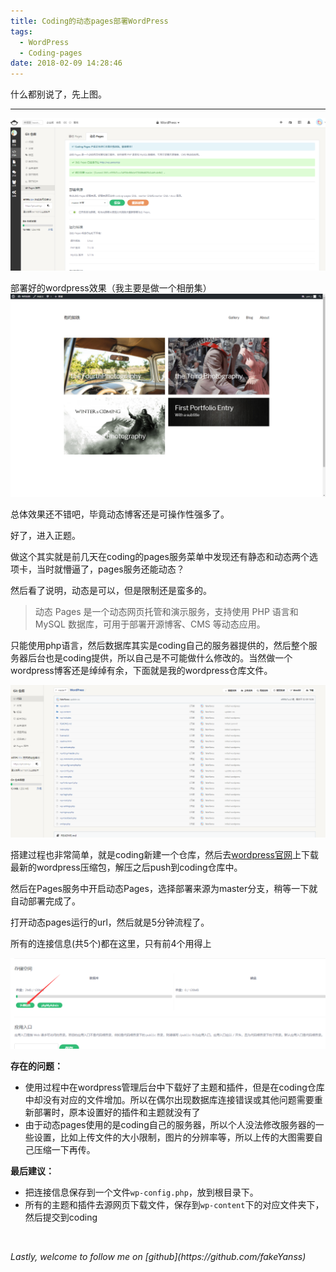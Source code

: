 ```yaml
---
title: Coding的动态pages部署WordPress
tags:
  - WordPress
  - Coding-pages
date: 2018-02-09 14:28:46
---
```

什么都别说了，先上图。
<!-- more -->

---

![coding-pages](https://raw.githubusercontent.com/fakeYanss/imgplace/master/2019/coding-pages.png)

部署好的wordpress效果（我主要是做一个相册集）
![wp](https://raw.githubusercontent.com/fakeYanss/imgplace/master/2019/wp.yanss.top.png)

总体效果还不错吧，毕竟动态博客还是可操作性强多了。

好了，进入正题。

做这个其实就是前几天在coding的pages服务菜单中发现还有静态和动态两个选项卡，当时就懵逼了，pages服务还能动态？

然后看了说明，动态是可以，但是限制还是蛮多的。

> 动态 Pages 是一个动态网页托管和演示服务，支持使用 PHP 语言和 MySQL 数据库，可用于部署开源博客、CMS 等动态应用。

只能使用php语言，然后数据库其实是coding自己的服务器提供的，然后整个服务器后台也是coding提供，所以自己是不可能做什么修改的。当然做一个wordpress博客还是绰绰有余，下面就是我的wordpress仓库文件。

![coding-pages1](https://raw.githubusercontent.com/fakeYanss/imgplace/master/2019/coding-pages1.png)

搭建过程也非常简单，就是coding新建一个仓库，然后去[wordpress官网](https://cn.wordpress.org/)上下载最新的wordpress压缩包，解压之后push到coding仓库中。

然后在Pages服务中开启动态Pages，选择部署来源为master分支，稍等一下就自动部署完成了。

打开动态pages运行的url，然后就是5分钟流程了。

所有的连接信息(共5个)都在这里，只有前4个用得上

![coding-pages2](https://raw.githubusercontent.com/fakeYanss/imgplace/master/2019/coding-pages2.png)

**存在的问题：**

* 使用过程中在wordpress管理后台中下载好了主题和插件，但是在coding仓库中却没有对应的文件增加。所以在偶尔出现数据库连接错误或其他问题需要重新部署时，原本设置好的插件和主题就没有了
* 由于动态pages使用的是coding自己的服务器，所以个人没法修改服务器的一些设置，比如上传文件的大小限制，图片的分辨率等，所以上传的大图需要自己压缩一下再传。

**最后建议：**

* 把连接信息保存到一个文件`wp-config.php`，放到根目录下。
* 所有的主题和插件去源网页下载文件，保存到`wp-content`下的对应文件夹下，然后提交到coding

<br>
<p id="div-border-top-red"><i>Lastly, welcome to follow me on [github](https://github.com/fakeYanss)</i></p>

